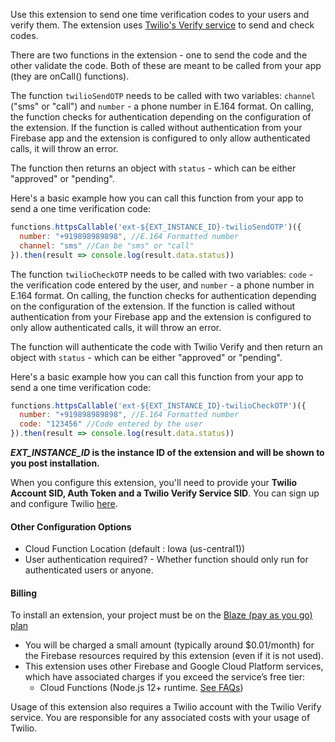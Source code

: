 Use this extension to send one time verification codes to your users and verify them. The extension uses [Twilio's Verify service](https://www.twilio.com/verify) to send and check codes.

There are two functions in the extension - one to send the code and the other validate the code. Both of these are meant to be called from your app (they are onCall() functions).

The function `twilioSendOTP` needs to be called with two variables: `channel` ("sms" or "call") and `number` - a phone number in E.164 format. On calling, the function checks for authentication depending on the configuration of the extension. If the function is called without authentication from your Firebase app and the extension is configured to only allow authenticated calls, it will throw an error.

The function then returns an object with `status` - which can be either "approved" or "pending". 

Here's a basic example how you can call this function from your app to send a one time verification code:

```js
functions.httpsCallable('ext-${EXT_INSTANCE_ID}-twilioSendOTP')({
  number: "+919898989898", //E.164 Formatted number
  channel: "sms" //Can be "sms" or "call"
}).then(result => console.log(result.data.status))
```

The function `twilioCheckOTP` needs to be called with two variables: `code` - the verification code entered by the user, and `number` - a phone number in E.164 format. On calling, the function checks for authentication depending on the configuration of the extension. If the function is called without authentication from your Firebase app and the extension is configured to only allow authenticated calls, it will throw an error.

The function will authenticate the code with Twilio Verify and then return an object with `status` - which can be either "approved" or "pending". 

Here's a basic example how you can call this function from your app to send a one time verification code:

```js
functions.httpsCallable('ext-${EXT_INSTANCE_ID}-twilioCheckOTP')({
  number: "+919898989898", //E.164 Formatted number
  code: "123456" //Code entered by the user
}).then(result => console.log(result.data.status))
```
***EXT_INSTANCE_ID* is the instance ID of the extension and will be shown to you post installation.**

When you configure this extension, you'll need to provide your **Twilio Account SID, Auth Token and a Twilio Verify Service SID**. You can sign up and configure Twilio [here](https://www.twilio.com/verify).

#### Other Configuration Options
- Cloud Function Location (default : Iowa (us-central1))
- User authentication required? - Whether function should only run for authenticated users or anyone.

#### Billing
To install an extension, your project must be on the [Blaze (pay as you go) plan](https://firebase.google.com/pricing)

- You will be charged a small amount (typically around $0.01/month) for the Firebase resources required by this extension (even if it is not used).
- This extension uses other Firebase and Google Cloud Platform services, which have associated charges if you exceed the service’s free tier:
  - Cloud Functions (Node.js 12+ runtime. [See FAQs](https://firebase.google.com/support/faq#expandable-24))

Usage of this extension also requires a Twilio account with the Twilio Verify service. You are responsible for any associated costs with your usage of Twilio.
